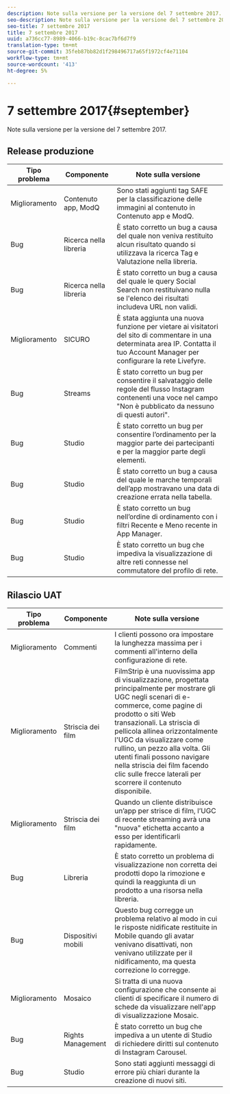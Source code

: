 ```yaml
---
description: Note sulla versione per la versione del 7 settembre 2017.
seo-description: Note sulla versione per la versione del 7 settembre 2017.
seo-title: 7 settembre 2017
title: 7 settembre 2017
uuid: a736cc77-8989-4066-b19c-8cac7bf6d7f9
translation-type: tm+mt
source-git-commit: 35feb87bb82d1f298496717a65f1972cf4e71104
workflow-type: tm+mt
source-wordcount: '413'
ht-degree: 5%

---
```



# 7 settembre 2017{#september}

Note sulla versione per la versione del 7 settembre 2017.

## Release produzione

| **Tipo problema** | **Componente** | **Note sulla versione** |
|---|---|---|
| Miglioramento | Contenuto app, ModQ | Sono stati aggiunti tag SAFE per la classificazione delle immagini al contenuto in Contenuto app e ModQ. |
| Bug | Ricerca nella libreria | È stato corretto un bug a causa del quale non veniva restituito alcun risultato quando si utilizzava la ricerca Tag e Valutazione nella libreria. |
| Bug | Ricerca nella libreria | È stato corretto un bug a causa del quale le query Social Search non restituivano nulla se l&#39;elenco dei risultati includeva URL non validi. |
| Miglioramento | SICURO | È stata aggiunta una nuova funzione per vietare ai visitatori del sito di commentare in una determinata area IP. Contatta il tuo Account Manager per configurare la rete Livefyre. |
| Bug | Streams | È stato corretto un bug per consentire il salvataggio delle regole del flusso Instagram contenenti una voce nel campo &quot;Non è pubblicato da nessuno di questi autori&quot;. |
| Bug | Studio | È stato corretto un bug per consentire l’ordinamento per la maggior parte dei partecipanti e per la maggior parte degli elementi. |
| Bug | Studio | È stato corretto un bug a causa del quale le marche temporali dell’app mostravano una data di creazione errata nella tabella. |
| Bug | Studio | È stato corretto un bug nell’ordine di ordinamento con i filtri Recente e Meno recente in App Manager. |
| Bug | Studio | È stato corretto un bug che impediva la visualizzazione di altre reti connesse nel commutatore del profilo di rete. |

## Rilascio UAT

| **Tipo problema** | **Componente** | **Note sulla versione** |
|---|---|---|
| Miglioramento | Commenti | I clienti possono ora impostare la lunghezza massima per i commenti all&#39;interno della configurazione di rete. |
| Miglioramento | Striscia dei film | FilmStrip è una nuovissima app di visualizzazione, progettata principalmente per mostrare gli UGC negli scenari di e-commerce, come pagine di prodotto o siti Web transazionali. La striscia di pellicola allinea orizzontalmente l&#39;UGC da visualizzare come rullino, un pezzo alla volta. Gli utenti finali possono navigare nella striscia dei film facendo clic sulle frecce laterali per scorrere il contenuto disponibile. |
| Miglioramento | Striscia dei film | Quando un cliente distribuisce un’app per strisce di film, l’UGC di recente streaming avrà una &quot;nuova&quot; etichetta accanto a esso per identificarli rapidamente. |
| Bug | Libreria | È stato corretto un problema di visualizzazione non corretta dei prodotti dopo la rimozione e quindi la reaggiunta di un prodotto a una risorsa nella libreria. |
| Bug | Dispositivi mobili | Questo bug corregge un problema relativo al modo in cui le risposte nidificate restituite in Mobile quando gli avatar venivano disattivati, non venivano utilizzate per il nidificamento, ma questa correzione lo corregge. |
| Miglioramento | Mosaico | Si tratta di una nuova configurazione che consente ai clienti di specificare il numero di schede da visualizzare nell&#39;app di visualizzazione Mosaic. |
| Bug | Rights Management | È stato corretto un bug che impediva a un utente di Studio di richiedere diritti sul contenuto di Instagram Carousel. |
| Bug | Studio | Sono stati aggiunti messaggi di errore più chiari durante la creazione di nuovi siti. |

